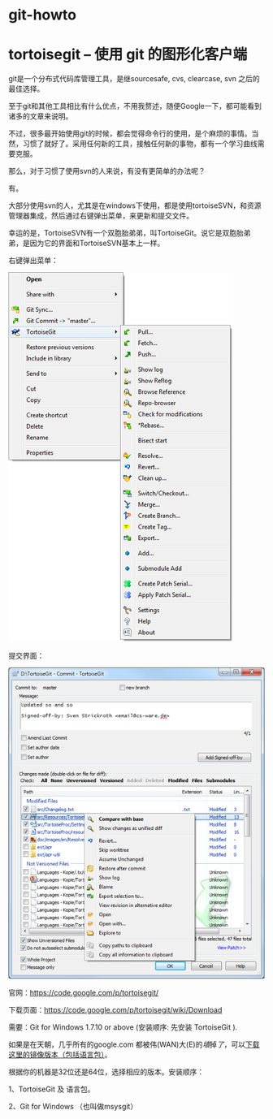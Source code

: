 git-howto
=========

# tortoisegit – 使用 git 的图形化客户端 #


git是一个分布式代码库管理工具，是继sourcesafe, cvs, clearcase, svn 之后的最佳选择。

至于git和其他工具相比有什么优点，不用我赘述，随便Google一下，都可能看到诸多的文章来说明。

不过，很多最开始使用git的时候，都会觉得命令行的使用，是个麻烦的事情。当然，习惯了就好了。采用任何新的工具，接触任何新的事物，都有一个学习曲线需要克服。

那么，对于习惯了使用svn的人来说，有没有更简单的办法呢？

有。

大部分使用svn的人，尤其是在windows下使用，都是使用tortoiseSVN，和资源管理器集成，然后通过右键弹出菜单，来更新和提交文件。

幸运的是，TortoiseSVN有一个双胞胎弟弟，叫TortoiseGit。说它是双胞胎弟弟，是因为它的界面和TortoiseSVN基本上一样。

右键弹出菜单：

![Git Menu](img/git-menu.png)

提交界面：

![Git Commit](img/git-commit.png)

官网：https://code.google.com/p/tortoisegit/

下载页面：https://code.google.com/p/tortoisegit/wiki/Download

需要：Git for Windows 1.7.10 or above (安装顺序: 先安装 TortoiseGit ).

如果是在天朝，几乎所有的google.com 都被伟(WAN)大(E)的*墙*掉*了*，可以[下载这里的镜像版本（包括语言包）](windows/)。

根据你的机器是32位还是64位，选择相应的版本。安装顺序：

1、TortoiseGit 及 语言包。

2、Git for Windows （也叫做msysgit）

 




